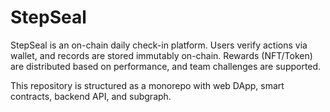 # StepSeal

StepSeal is an on-chain daily check-in platform. Users verify actions via wallet, and records are stored immutably on-chain. Rewards (NFT/Token) are distributed based on performance, and team challenges are supported.

This repository is structured as a monorepo with web DApp, smart contracts, backend API, and subgraph.
